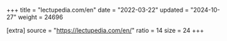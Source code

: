 +++
title = "lectupedia.com/en"
date = "2022-03-22"
updated = "2024-10-27"
weight = 24696

[extra]
source = "https://lectupedia.com/en/"
ratio = 14
size = 24
+++
